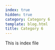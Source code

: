 ```yaml
---
index: true
hidden: true
category: Category 6
template: blog.html
title: Category 6
---
```


This is index file
